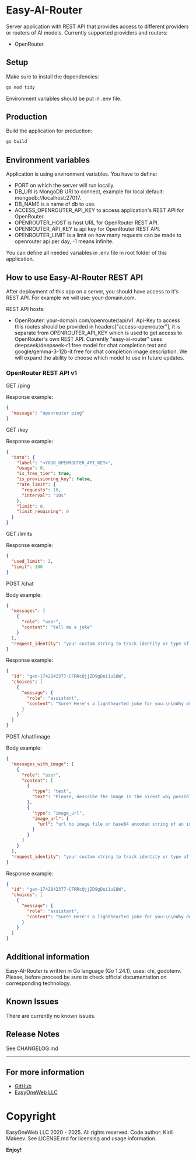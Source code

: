 # Easy-AI-Router

Server application with REST API that provides access to different providers or routers of AI models. Currently supported providers and routers: 
- OpenRouter.

## Setup

Make sure to install the dependencies:

```bash
go mod tidy
```

Environment variables should be put in .env file.

## Production

Build the application for production:

```bash
go build
```

## Environment variables

Application is using environment variables. You have to define:

- PORT on which the server will run locally.
- DB_URI is MongoDB URI to connect, example for local default: mongodb://localhost:27017.
- DB_NAME is a name of db to use.
- ACCESS_OPENROUTER_API_KEY to access application's REST API for OpenRouter.
- OPENROUTER_HOST is host URL for OpenRouter REST API.
- OPENROUTER_API_KEY is api key for OpenRouter REST API.
- OPENROUTER_LIMIT is a limit on how many requests can be made to openrouter api per day, -1 means infinite.

You can define all needed variables in .env file in root folder of this application.

## How to use Easy-AI-Router REST API

After deployment of this app on a server, you should have access to it's REST API. For example we will use: your-domain.com.

REST API hosts: 
- OpenRouter: your-domain.com/openrouter/api/v1. Api-Key to access this routes should be provided in headers["access-openrouter"], it is separate from OPENROUTER_API_KEY which is used to get access to OpenRouter's own REST API. Currently "easy-ai-router" uses deepseek/deepseek-r1:free model for chat completion text and google/gemma-3-12b-it:free for chat completion image description. We will expand the ability to choose which model to use in future updates.

### OpenRouter REST API v1

GET /ping

Response example:
```json
{
  "message": "openrouter ping"
}
```

GET /key

Response example:
```json
{
  "data": {
    "label": "<YOUR_OPENROUTER_API_KEY>",
    "usage": 0,
    "is_free_tier": true,
    "is_provisioning_key": false,
    "rate_limit": {
      "requests": 10,
      "interval": "10s"
    },
    "limit": 0,
    "limit_remaining": 0
  }
}
```

GET /limits

Response example:
```json
{
  "used_limit": 2,
  "limit": 100
}
```

POST /chat

Body example:
```json
{
  "messages": [
    {
      "role": "user",
      "content": "tell me a joke"
    }
  ],
  "request_identity": "your custom string to track identity or type of request"
}
```

Response example:
```json
{
  "id": "gen-1742842377-CFRRcQjjZD9gDui1uS8W",
  "choices": [
    {
      "message": {
        "role": "assistant",
        "content": "Sure! Here's a lighthearted joke for you:\n\nWhy don’t you ever see elephants hiding in trees?  \n*…Because they’re really good at it!* 🌳🐘  \n\n(Or if you’d prefer a groan-worthy pun):  \nWhat do you call a dog that can do magic?  \n*…A labracadabrador!* 🐕✨  \n\nLet me know if you need more laughs! 😄"
      }
    }
  ]
}
```

POST /chat/image

Body example:
```json
{
  "messages_with_image": [
    {
      "role": "user",
      "content": [
        {
          "type": "text",
          "text": "Please, describe the image in the nicest way possible"
        },
        {
          "type": "image_url",
          "image_url": {
            "url": "url to image file or base64 encoded string of an image itself"
          }
        }
      ]
    }
  ],
  "request_identity": "your custom string to track identity or type of request"
}
```

Response example:
```json
{
  "id": "gen-1742842377-CFRRcQjjZD9gDui1uS8W",
  "choices": [
    {
      "message": {
        "role": "assistant",
        "content": "Sure! Here's a lighthearted joke for you:\n\nWhy don’t you ever see elephants hiding in trees?  \n*…Because they’re really good at it!* 🌳🐘  \n\n(Or if you’d prefer a groan-worthy pun):  \nWhat do you call a dog that can do magic?  \n*…A labracadabrador!* 🐕✨  \n\nLet me know if you need more laughs! 😄"
      }
    }
  ]
}
```

## Additional information

Easy-AI-Router is written in Go language (Go 1.24.1), uses: chi, godotenv. Please, before proceed be sure to check official documentation on corresponding technology.

## Known Issues

There are currently no known issues.

## Release Notes

See CHANGELOG.md

---

## For more information

* [GitHub](https://github.com/easyoneweb/easy-ai-router)
* [EasyOneWeb LLC](https://easyoneweb.ru)

# Copyright

EasyOneWeb LLC 2020 - 2025. All rights reserved. Code author: Kirill Makeev. See LICENSE.md for licensing and usage information.

**Enjoy!**